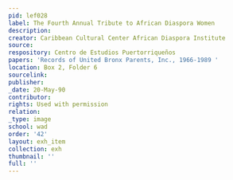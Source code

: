 ```yaml
---
pid: lef028
label: The Fourth Annual Tribute to African Diaspora Women
description:
creator: Caribbean Cultural Center African Diaspora Institute
source:
respository: Centro de Estudios Puertorriqueños
papers: 'Records of United Bronx Parents, Inc., 1966-1989 '
location: Box 2, Folder 6
sourcelink:
publisher:
_date: 20-May-90
contributor:
rights: Used with permission
relation:
_type: image
school: wad
order: '42'
layout: exh_item
collection: exh
thumbnail: ''
full: ''
---
```

